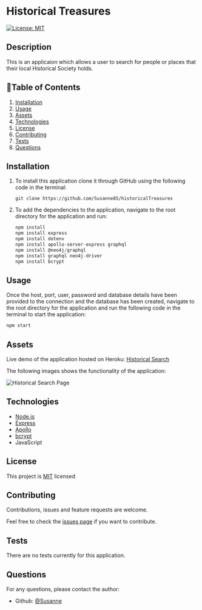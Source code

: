 # Historical Treasures
[![License: MIT](https://img.shields.io/badge/License-MIT-brightgreen.svg)](https://opensource.org/licenses/MIT)

## Description

This is an applicaion which allows a user to search for people or places that their local Historical Society holds. 

  


## 📖Table of Contents
1. [Installation](#installation)
2. [Usage](#usage)
3. [Assets](#assets)
4. [Technologies](#technologies)
5. [License](#license)
6. [Contributing](#contributing)
7. [Tests](#tests)
8. [Questions](#questions)

## Installation
1. To install this application clone it through GitHub using the following code in the terminal: 
    ``` 
    git clone https://github.com/Susanne85/historicalTreasures
    ```
2. To add the dependencies to the application, navigate to the root directory for the application and run:
    ```js
    npm install
    npm install express
    npm install dotenv
    npm install apollo-server-express graphql
    npm install @neo4j/graphql
    npm install graphql neo4j-driver
    npm install bcrypt
    ```
    
## Usage
Once the host, port, user, password and database details have been provided to the connection and the database has been created, navigate to the root directory for the application and run the following code in the terminal to start the application:

```js
npm start
```

## Assets

Live demo of the application hosted on Heroku: [Historical Search](https://radiant-woodland-13835.herokuapp.com/)

The following images shows the functionality of the application: 
 
![Historical Search Page](./server/public/images/Book_Search_Front_Page.png)

 
## Technologies
- [Node.js](https://nodejs.org/en/docs/)
- [Express](https://expressjs.com/)
- [Apollo](https://www.apollographql.com/docs/)
- [bcrypt](https://www.npmjs.com/package/bcrypt)
- JavaScript

## License

This project is [MIT](./LICENSE) licensed

## Contributing
Contributions, issues and feature requests are welcome.

Feel free to check the [issues page](https://github.com/Susanne85/historicalTreasures) if you want to contribute.

## Tests
There are no tests currently for this application.


## Questions
For any questions, please contact the author:

- Github: [@Susanne](https://github.com/Susanne85)